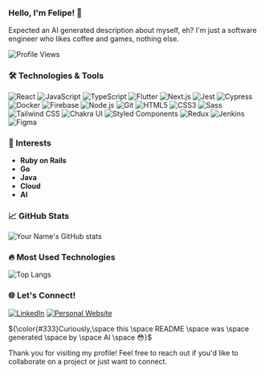 ### Hello, I'm Felipe! 👋

Expected an AI generated description about myself, eh? I'm just a software engineer who likes coffee and games, nothing else.

![Profile Views](https://komarev.com/ghpvc/?username=fscharf&style=flat-square&color=blue)

### 🛠️ Technologies & Tools

![React](https://img.shields.io/badge/-React-333333?style=flat&logo=react)
![JavaScript](https://img.shields.io/badge/-JavaScript-333333?style=flat&logo=javascript)
![TypeScript](https://img.shields.io/badge/-TypeScript-333333?style=flat&logo=typescript)
![Flutter](https://img.shields.io/badge/-Flutter-333333?style=flat&logo=flutter)
![Next.js](https://img.shields.io/badge/-Next.js-333333?style=flat&logo=next.js)
![Jest](https://img.shields.io/badge/-Jest-333333?style=flat&logo=jest)
![Cypress](https://img.shields.io/badge/-Cypress-333333?style=flat&logo=cypress)
![Docker](https://img.shields.io/badge/-Docker-333333?style=flat&logo=docker)
![Firebase](https://img.shields.io/badge/-Firebase-333333?style=flat&logo=firebase)
![Node.js](https://img.shields.io/badge/-Node.js-333333?style=flat&logo=node.js)
![Git](https://img.shields.io/badge/-Git-333333?style=flat&logo=git)
![HTML5](https://img.shields.io/badge/-HTML5-333333?style=flat&logo=html5)
![CSS3](https://img.shields.io/badge/-CSS3-333333?style=flat&logo=css3)
![Sass](https://img.shields.io/badge/-Sass-333333?style=flat&logo=sass)
![Tailwind CSS](https://img.shields.io/badge/-Tailwind%20CSS-333333?style=flat&logo=tailwindcss)
![Chakra UI](https://img.shields.io/badge/-Chakra%20UI-333333?style=flat&logo=chakraui)
![Styled Components](https://img.shields.io/badge/-Styled%20Components-333333?style=flat&logo=styled-components)
![Redux](https://img.shields.io/badge/-Redux-333333?style=flat&logo=redux)
![Jenkins](https://img.shields.io/badge/-Jenkins-333333?style=flat&logo=jenkins)
![Figma](https://img.shields.io/badge/-Figma-333333?style=flat&logo=figma)

### 🌱 Interests

- **Ruby on Rails**
- **Go**
- **Java**
- **Cloud**
- **AI**


### 📈 GitHub Stats

![Your Name's GitHub stats](https://github-readme-stats.vercel.app/api?username=fscharf&show_icons=true&theme=radical)

### 🔥 Most Used Technologies

![Top Langs](https://github-readme-stats.vercel.app/api/top-langs/?username=fscharf&layout=compact&theme=radical)

### 🌐 Let's Connect!

[![LinkedIn](https://img.shields.io/badge/-LinkedIn-blue?style=flat-square&logo=linkedin)](https://www.linkedin.com/in/felipe-scharf)
[![Personal Website](https://img.shields.io/badge/-Website-000000?style=flat-square&logo=webe&logoColor=white)](https://felipescharf.com)

${\color{#333}Curiously,\space this \space README \space was \space generated \space by \space AI \space 😳}$

Thank you for visiting my profile! Feel free to reach out if you'd like to collaborate on a project or just want to connect.
